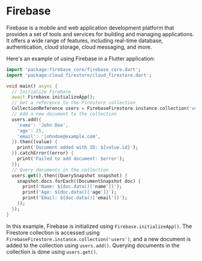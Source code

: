 # Firebase

Firebase is a mobile and web application development platform that provides a set of tools and services for building and managing applications. It offers a wide range of features, including real-time database, authentication, cloud storage, cloud messaging, and more.

Here's an example of using Firebase in a Flutter application:
```dart
import 'package:firebase_core/firebase_core.dart';
import 'package:cloud_firestore/cloud_firestore.dart';

void main() async {
  // Initialize Firebase
  await Firebase.initializeApp();
  // Get a reference to the Firestore collection
  CollectionReference users = FirebaseFirestore.instance.collection('users');
  // Add a new document to the collection
  users.add({
    'name': 'John Doe',
    'age': 25,
    'email': 'johndoe@example.com',
  }).then((value) {
    print('Document added with ID: ${value.id}');
  }).catchError((error) {
    print('Failed to add document: $error');
  });
  // Query documents in the collection
  users.get().then((QuerySnapshot snapshot) {
    snapshot.docs.forEach((DocumentSnapshot doc) {
      print('Name: ${doc.data()['name']}');
      print('Age: ${doc.data()['age']}');
      print('Email: ${doc.data()['email']}');
    });
  });
}
```

In this example, Firebase is initialized using `Firebase.initializeApp()`. The Firestore collection is accessed using `FirebaseFirestore.instance.collection('users')`, and a new document is added to the collection using `users.add()`. Querying documents in the collection is done using `users.get()`.